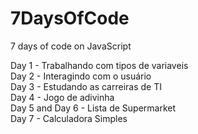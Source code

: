 # 7DaysOfCode
 7 days of code on JavaScript

Day 1 - Trabalhando com tipos de variaveis</br>
Day 2 - Interagindo com o usuário</br>
Day 3 - Estudando as carreiras de TI</br>
Day 4 - Jogo de adivinha</br>
Day 5 and Day 6 - Lista de Supermarket</br>
Day 7 - Calculadora Simples
